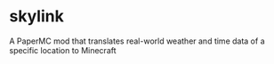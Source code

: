 # skylink
A PaperMC mod that translates real-world weather and time data of a specific location to Minecraft
